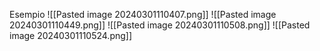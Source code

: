 Esempio
![[Pasted image 20240301110407.png]]
![[Pasted image 20240301110449.png]]
![[Pasted image 20240301110508.png]]
![[Pasted image 20240301110524.png]]
